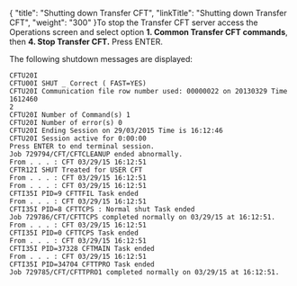 {
    "title": "Shutting down Transfer CFT",
    "linkTitle": "Shutting down Transfer CFT",
    "weight": "300"
}To stop the Transfer CFT server access the Operations screen and select option ********1.****** **Common Transfer CFT commands****, then ****4. Stop Transfer CFT.**** Press ENTER.

The following shutdown messages are displayed:

```
CFTU20I
CFTU00I SHUT _ Correct ( FAST=YES)
CFTU20I Communication file row number used: 00000022 on 20130329 Time 1612460
2
CFTU20I Number of Command(s) 1
CFTU20I Number of error(s) 0
CFTU20I Ending Session on 29/03/2015 Time is 16:12:46
CFTU20I Session active for 0:00:00
Press ENTER to end terminal session.
Job 729794/CFT/CFTCLEANUP ended abnormally.
From . . . : CFT 03/29/15 16:12:51
CFTR12I SHUT Treated for USER CFT
From . . . : CFT 03/29/15 16:12:51
From . . . : CFT 03/29/15 16:12:51
CFTI35I PID=9 CFTTFIL Task ended
From . . . : CFT 03/29/15 16:12:51
CFTI35I PID=8 CFTTCPS : Normal shut Task ended
Job 729786/CFT/CFTTCPS completed normally on 03/29/15 at 16:12:51.
From . . . : CFT 03/29/15 16:12:51
CFTI35I PID=0 CFTTCPS Task ended
From . . . : CFT 03/29/15 16:12:51
CFTI35I PID=37328 CFTMAIN Task ended
From . . . : CFT 03/29/15 16:12:51
CFTI35I PID=34704 CFTTPRO Task ended
Job 729785/CFT/CFTTPRO1 completed normally on 03/29/15 at 16:12:51.
```
